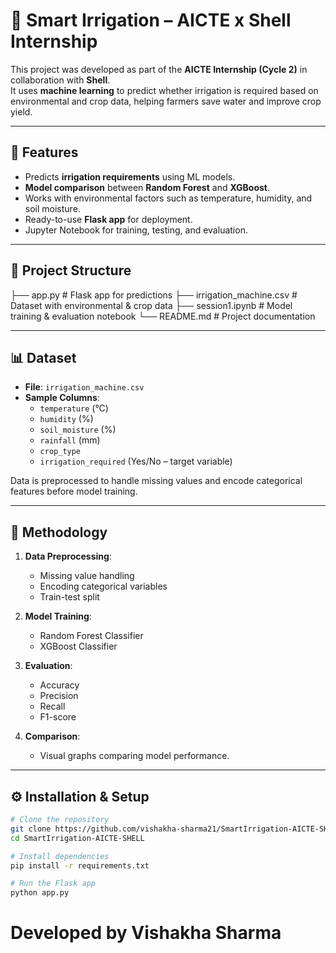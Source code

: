 # 🌱 Smart Irrigation – AICTE x Shell Internship

This project was developed as part of the **AICTE Internship (Cycle 2)** in collaboration with **Shell**.  
It uses **machine learning** to predict whether irrigation is required based on environmental and crop data, helping farmers save water and improve crop yield.

---

## 🚀 Features
- Predicts **irrigation requirements** using ML models.
- **Model comparison** between **Random Forest** and **XGBoost**.
- Works with environmental factors such as temperature, humidity, and soil moisture.
- Ready-to-use **Flask app** for deployment.
- Jupyter Notebook for training, testing, and evaluation.

---

## 📂 Project Structure

├── app.py # Flask app for predictions
├── irrigation_machine.csv # Dataset with environmental & crop data
├── session1.ipynb # Model training & evaluation notebook
└── README.md # Project documentation


---

## 📊 Dataset
- **File**: `irrigation_machine.csv`
- **Sample Columns**:
  - `temperature` (°C)
  - `humidity` (%)
  - `soil_moisture` (%)
  - `rainfall` (mm)
  - `crop_type`
  - `irrigation_required` (Yes/No – target variable)

Data is preprocessed to handle missing values and encode categorical features before model training.

---

## 🧠 Methodology
1. **Data Preprocessing**:
   - Missing value handling
   - Encoding categorical variables
   - Train-test split

2. **Model Training**:
   - Random Forest Classifier
   - XGBoost Classifier

3. **Evaluation**:
   - Accuracy
   - Precision
   - Recall
   - F1-score

4. **Comparison**:
   - Visual graphs comparing model performance.

---

## ⚙️ Installation & Setup
```bash
# Clone the repository
git clone https://github.com/vishakha-sharma21/SmartIrrigation-AICTE-SHELL.git
cd SmartIrrigation-AICTE-SHELL

# Install dependencies
pip install -r requirements.txt

# Run the Flask app
python app.py

```
# Developed by Vishakha Sharma
